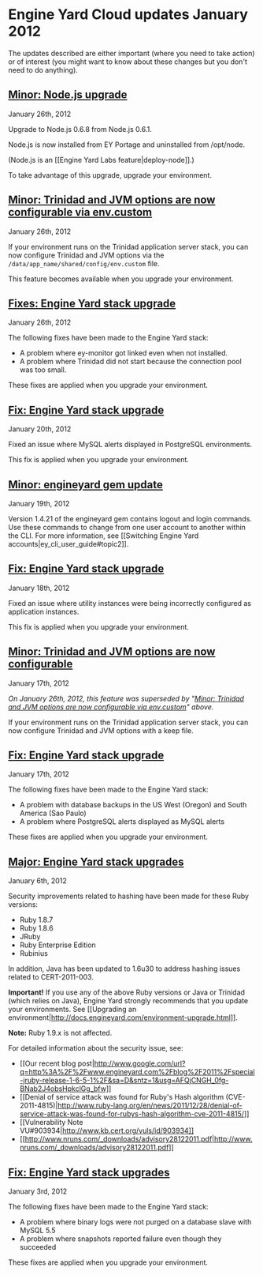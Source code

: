 # Engine Yard Cloud updates January 2012

The updates described are either important (where you need to take action) or of interest (you might want to know about these changes but you don't need to do anything). 

<a href=#update10><h2 id="update10">Minor: Node.js upgrade</h2></a>

January 26th, 2012

Upgrade to Node.js 0.6.8 from Node.js 0.6.1. 

Node.js is now installed from EY Portage and uninstalled from /opt/node.

(Node.js is an [[Engine Yard Labs feature|deploy-node]].)

To take advantage of this upgrade, upgrade your environment.

<a href=#update9><h2 id="update9">Minor: Trinidad and JVM options are now configurable via env.custom</h2></a>

January 26th, 2012

If your environment runs on the Trinidad application server stack, you can now configure Trinidad and JVM options via  the `/data/app_name/shared/config/env.custom` file. 

This feature becomes available when you upgrade your environment.

<a href=#update8><h2 id="update8">Fixes: Engine Yard stack upgrade</h2></a>

January 26th, 2012

The following fixes have been made to the Engine Yard stack:  

* A problem where ey-monitor got linked even when not installed.
* A problem where Trinidad did not start because the connection pool was too small.

These fixes are applied when you upgrade your environment.

<a href=#update7><h2 id="update7">Fix: Engine Yard stack upgrade</h2></a>

January 20th, 2012

Fixed an issue where MySQL alerts displayed in PostgreSQL environments.

This fix is applied when you upgrade your environment.

<a href=#update6><h2 id="update6">Minor: engineyard gem update</h2></a>

January 19th, 2012

Version 1.4.21 of the engineyard gem contains logout and login commands. Use these commands to change from one user account to another within the CLI. For more information, see [[Switching Engine Yard accounts|ey_cli_user_guide#topic2]]. 

<a href=#update5><h2 id="update5">Fix: Engine Yard stack upgrade</h2></a>

January 18th, 2012

Fixed an issue where utility instances were being incorrectly configured as application instances.

This fix is applied when you upgrade your environment.

<a href=#update4><h2 id="update4">Minor: Trinidad and JVM options are now configurable</h2></a>

January 17th, 2012

*On January 26th, 2012, this feature was superseded by "[Minor: Trinidad and JVM options are now configurable via env.custom][9]" above.*

If your environment runs on the Trinidad application server stack, you can now configure Trinidad and JVM options with a keep file. 

<a href=#update3><h2 id="update3">Fix: Engine Yard stack upgrade</h2></a>

January 17th, 2012

The following fixes have been made to the Engine Yard stack:  

* A problem with database backups in the US West (Oregon) and South America (Sao Paulo)  
* A problem where PostgreSQL alerts displayed as MySQL alerts

These fixes are applied when you upgrade your environment.

<a href=#update2><h2 id="update2"><b>Major:</b> Engine Yard stack upgrades</h2></a>

January 6th, 2012

Security improvements related to hashing have been made for these Ruby versions:  

* Ruby 1.8.7
* Ruby 1.8.6
* JRuby
* Ruby Enterprise Edition
* Rubinius

In addition, Java has been updated to 1.6u30 to address hashing issues related to CERT-2011-003.

**Important!** If you use any of the above Ruby versions or Java or Trinidad (which relies on Java), Engine Yard strongly recommends that you update your environments. See [[Upgrading an environment|http://docs.engineyard.com/environment-upgrade.html]]. 

**Note:** Ruby 1.9.x is not affected.

For detailed information about the security issue, see:  

* [[Our recent blog post|http://www.google.com/url?q=http%3A%2F%2Fwww.engineyard.com%2Fblog%2F2011%2Fspecial-jruby-release-1-6-5-1%2F&sa=D&sntz=1&usg=AFQjCNGH_0fg-BNab2J4obsHpkclGg_bfw]]
* [[Denial of service attack was found for Ruby's Hash algorithm (CVE-2011-4815)|http://www.ruby-lang.org/en/news/2011/12/28/denial-of-service-attack-was-found-for-rubys-hash-algorithm-cve-2011-4815/]]
* [[Vulnerability Note VU#903934|http://www.kb.cert.org/vuls/id/903934]]  
* [[http://www.nruns.com/_downloads/advisory28122011.pdf|http://www.nruns.com/_downloads/advisory28122011.pdf]]


<a href=#update1><h2 id="update1">Fix: Engine Yard stack upgrades</h2></a>

January 3rd, 2012

The following fixes have been made to the Engine Yard stack:  

* A problem where binary logs were not purged on a database slave with MySQL 5.5  
* A problem where snapshots reported failure even though they succeeded

These fixes are applied when you upgrade your environment.


[1]: #update1        "update1"
[2]: #update2        "update2"
[3]: #update3        "update3"
[4]: #update4        "update4"
[5]: #update5        "update5"
[6]: #update6        "update6"
[7]: #update7        "update7"
[8]: #update8        "update8"
[9]: #update9        "update9"
[10]: #update10        "update10"
[11]: #update11        "update11"
[12]: #update12        "update12"
[13]: #update13        "update13"
[14]: #update14        "update14"
[15]: #update15        "update15"
[16]: #update16        "update16"
[17]: #update17        "update17"
[18]: #update18        "update18"